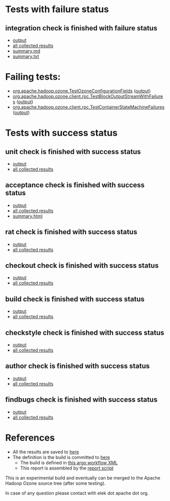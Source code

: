 # Tests with failure status

## integration check is finished with failure status

   * [output](https://raw.githubusercontent.com/elek/ozone-ci/master/pr/pr-hdds-2063-9bpvp/integration/output.log)
   * [all collected results](https://github.com/elek/ozone-ci/tree/master/pr/pr-hdds-2063-9bpvp/integration)
   * [summary.md](https://github.com/elek/ozone-ci/tree/master/pr/pr-hdds-2063-9bpvp/integration/summary.md)
   * [summary.txt](https://github.com/elek/ozone-ci/tree/master/pr/pr-hdds-2063-9bpvp/integration/summary.txt)

# Failing tests: 

 * [org.apache.hadoop.ozone.TestOzoneConfigurationFields](hadoop-ozone/integration-test/org.apache.hadoop.ozone.TestOzoneConfigurationFields.txt) ([output](hadoop-ozone/integration-test/org.apache.hadoop.ozone.TestOzoneConfigurationFields-output.txt/))
 * [org.apache.hadoop.ozone.client.rpc.TestBlockOutputStreamWithFailures](hadoop-ozone/integration-test/org.apache.hadoop.ozone.client.rpc.TestBlockOutputStreamWithFailures.txt) ([output](hadoop-ozone/integration-test/org.apache.hadoop.ozone.client.rpc.TestBlockOutputStreamWithFailures-output.txt/))
 * [org.apache.hadoop.ozone.client.rpc.TestContainerStateMachineFailures](hadoop-ozone/integration-test/org.apache.hadoop.ozone.client.rpc.TestContainerStateMachineFailures.txt) ([output](hadoop-ozone/integration-test/org.apache.hadoop.ozone.client.rpc.TestContainerStateMachineFailures-output.txt/))


# Tests with success status

## unit check is finished with success status

   * [output](https://raw.githubusercontent.com/elek/ozone-ci/master/pr/pr-hdds-2063-9bpvp/unit/output.log)
   * [all collected results](https://github.com/elek/ozone-ci/tree/master/pr/pr-hdds-2063-9bpvp/unit)


## acceptance check is finished with success status

   * [output](https://raw.githubusercontent.com/elek/ozone-ci/master/pr/pr-hdds-2063-9bpvp/acceptance/output.log)
   * [all collected results](https://github.com/elek/ozone-ci/tree/master/pr/pr-hdds-2063-9bpvp/acceptance)
   * [summary.html](https://elek.github.io/ozone-ci/pr/pr-hdds-2063-9bpvp/acceptance/summary.html)


## rat check is finished with success status

   * [output](https://raw.githubusercontent.com/elek/ozone-ci/master/pr/pr-hdds-2063-9bpvp/rat/output.log)
   * [all collected results](https://github.com/elek/ozone-ci/tree/master/pr/pr-hdds-2063-9bpvp/rat)


## checkout check is finished with success status

   * [output](https://raw.githubusercontent.com/elek/ozone-ci/master/pr/pr-hdds-2063-9bpvp/checkout/output.log)
   * [all collected results](https://github.com/elek/ozone-ci/tree/master/pr/pr-hdds-2063-9bpvp/checkout)


## build check is finished with success status

   * [output](https://raw.githubusercontent.com/elek/ozone-ci/master/pr/pr-hdds-2063-9bpvp/build/output.log)
   * [all collected results](https://github.com/elek/ozone-ci/tree/master/pr/pr-hdds-2063-9bpvp/build)


## checkstyle check is finished with success status

   * [output](https://raw.githubusercontent.com/elek/ozone-ci/master/pr/pr-hdds-2063-9bpvp/checkstyle/output.log)
   * [all collected results](https://github.com/elek/ozone-ci/tree/master/pr/pr-hdds-2063-9bpvp/checkstyle)


## author check is finished with success status

   * [output](https://raw.githubusercontent.com/elek/ozone-ci/master/pr/pr-hdds-2063-9bpvp/author/output.log)
   * [all collected results](https://github.com/elek/ozone-ci/tree/master/pr/pr-hdds-2063-9bpvp/author)


## findbugs check is finished with success status

   * [output](https://raw.githubusercontent.com/elek/ozone-ci/master/pr/pr-hdds-2063-9bpvp/findbugs/output.log)
   * [all collected results](https://github.com/elek/ozone-ci/tree/master/pr/pr-hdds-2063-9bpvp/findbugs)




# References

 * All the results are saved to [here](https://github.com/elek/ozone-ci/tree/master/pr/pr-hdds-2063-9bpvp/)
 * The definition is the build is committed to [here](https://github.com/elek/argo-ozone)
    * The build is defined in [this argo workflow XML](https://github.com/elek/argo-ozone/blob/master/ozone-build.yaml)
    * This report is assembled by the [report script](https://github.com/elek/argo-ozone/blob/master/scripts/report.sh)

This is an experimental build and eventually can be merged to the Apache Hadoop Ozone source tree (after some testing).

In case of any question please contact with elek dot apache dot org.
